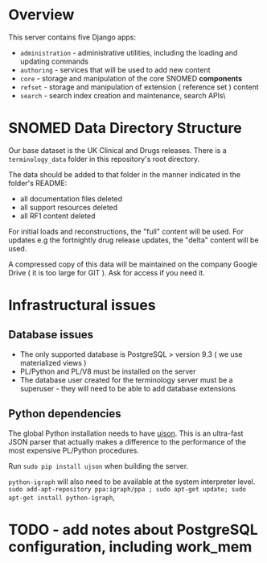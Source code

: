 # Overview
This server contains five Django apps:

 * `administration` - administrative utilities, including the loading and updating commands
 * `authoring` - services that will be used to add new content
 * `core` - storage and manipulation of the core SNOMED **components**
 * `refset` - storage and manipulation of extension ( reference set ) content
 * `search` - search index creation and maintenance, search APIs\

# SNOMED Data Directory Structure
Our base dataset is the UK Clinical and Drugs releases. There is a `terminology_data`
folder in this repository's root directory.

The data should be added to that folder in the manner indicated in the folder's README:
 * all documentation files deleted
 * all support resources deleted
 * all RF1 content deleted

For initial loads and reconstructions, the "full" content will be used. For updates e.g the
fortnightly drug release updates, the "delta" content will be used.

A compressed copy of this data will be maintained on the company Google Drive ( it is too large
for GIT ). Ask for access if you need it.

# Infrastructural issues
## Database issues
 * The only supported database is PostgreSQL > version 9.3 ( we use materialized views )
 * PL/Python and PL/V8 must be installed on the server
 * The database user created for the terminology server must be a superuser - they will need to be able to add database extensions

## Python dependencies
The global Python installation needs to have [ujson](https://pypi.python.org/pypi/ujson). This is an ultra-fast JSON
parser that actually makes a difference to the performance of the most expensive PL/Python procedures.

Run `sudo pip install ujson` when building the server.

`python-igraph` will also need to be available at the system interpreter level. `sudo add-apt-repository ppa:igraph/ppa ; sudo apt-get update; sudo apt-get install python-igraph`,

# TODO - add notes about PostgreSQL configuration, including work_mem
